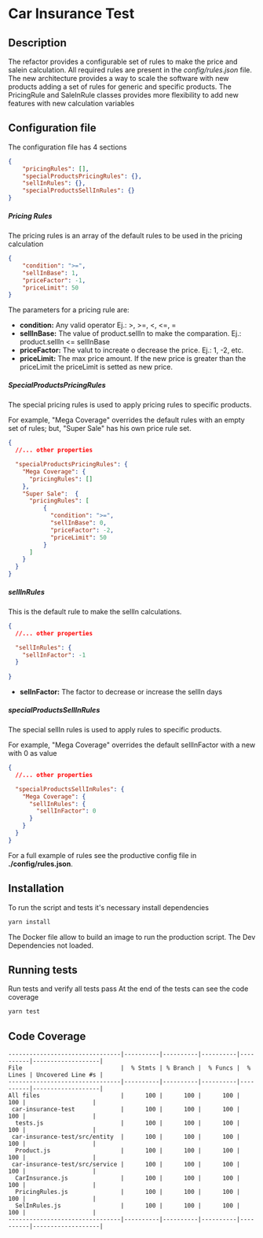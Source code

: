 # Car Insurance Test

## Description
The refactor provides a configurable set of rules to make the price and salein calculation.
All required rules are present in the _config/rules.json_ file.
The new architecture provides a way to scale the software with new products adding a set of rules for generic and specific products.
The PricingRule and SaleInRule classes provides more flexibility to add new features with new calculation variables

## Configuration file
The configuration file has 4 sections

```json
{
    "pricingRules": [],
    "specialProductsPricingRules": {},
    "sellInRules": {},
    "specialProductsSellInRules": {}
}
```

##### Pricing Rules
The pricing rules is an array of the default rules to be used in the pricing calculation

```json
{
    "condition": ">=",
    "sellInBase": 1,
    "priceFactor": -1,
    "priceLimit": 50
}
```
The parameters for a pricing rule are:

* __condition:__ Any valid operator Ej.: >, >=, <, <=, =
* __sellInBase:__ The value of product.sellIn to make the comparation. Ej.: product.sellIn <= sellInBase
* __priceFactor:__ The valut to increate o decrease the price. Ej.: 1, -2, etc.
* __priceLimit:__ The max price amount. If the new price is greater than the priceLimit the priceLimit is setted as new price. 

##### SpecialProductsPricingRules
The special pricing rules is used to apply pricing rules to specific products. 

For example, "Mega Coverage" overrides the default rules with an empty set of rules; but, "Super Sale" has his own price rule set.

```json
{
  //... other properties

  "specialProductsPricingRules": {
    "Mega Coverage": {
      "pricingRules": []
    },
    "Super Sale":  {
      "pricingRules": [
          {
            "condition": ">=",
            "sellInBase": 0,
            "priceFactor": -2,
            "priceLimit": 50
          }
      ]
    }
  }
}
```

##### sellInRules
This is the default rule to make the sellIn calculations.

```json
{
  //... other properties

  "sellInRules": {
    "sellInFactor": -1
  }
    
}
```

* __selInFactor:__ The factor to decrease or increase the sellIn days

##### specialProductsSellInRules
The special sellIn rules is used to apply rules to specific products. 

For example, "Mega Coverage" overrides the default sellInFactor with a new with 0 as value 

```json
{
  //... other properties

  "specialProductsSellInRules": {
    "Mega Coverage": {
      "sellInRules": {
        "sellInFactor": 0
      }
    }
  }
}
```

For a full example of rules see the productive config file in __./config/rules.json__.

## Installation

To run the script and tests it's necessary install dependencies

```javascript
yarn install
```
The Docker file allow to build an image to run the production script. The Dev Dependencies not loaded.

## Running tests

Run tests and verify all tests pass
At the end of the tests can see the code coverage

```javascript
yarn test
```

## Code Coverage
```text
--------------------------------|----------|----------|----------|----------|-------------------|
File                            |  % Stmts | % Branch |  % Funcs |  % Lines | Uncovered Line #s |
--------------------------------|----------|----------|----------|----------|-------------------|
All files                       |      100 |      100 |      100 |      100 |                   |
 car-insurance-test             |      100 |      100 |      100 |      100 |                   |
  tests.js                      |      100 |      100 |      100 |      100 |                   |
 car-insurance-test/src/entity  |      100 |      100 |      100 |      100 |                   |
  Product.js                    |      100 |      100 |      100 |      100 |                   |
 car-insurance-test/src/service |      100 |      100 |      100 |      100 |                   |
  CarInsurance.js               |      100 |      100 |      100 |      100 |                   |
  PricingRules.js               |      100 |      100 |      100 |      100 |                   |
  SelInRules.js                 |      100 |      100 |      100 |      100 |                   |
--------------------------------|----------|----------|----------|----------|-------------------|
```